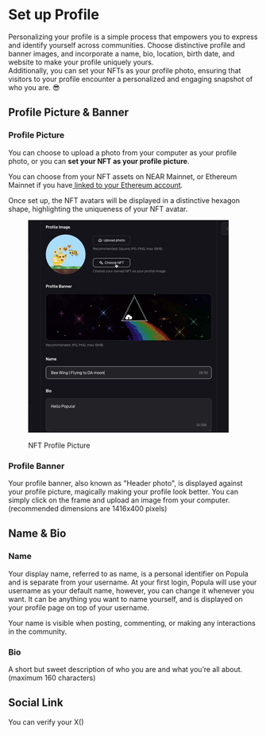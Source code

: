 # Set up Profile

Personalizing your profile is a simple process that empowers you to express and identify yourself across communities. Choose distinctive profile and banner images, and incorporate a name, bio, location, birth date, and website to make your profile uniquely yours. \
Additionally, you can set your NFTs as your profile photo, ensuring that visitors to your profile encounter a personalized and engaging snapshot of who you are. :sunglasses:

## Profile Picture & Banner

### Profile Picture

You can choose to upload a photo from your computer as your profile photo, or you can **set your NFT as your profile picture**.&#x20;

You can choose from your NFT assets on NEAR Mainnet, or Ethereum Mainnet if you have[ linked to your Ethereum account](link-accounts.md).&#x20;

Once set up, the NFT avatars will be displayed in a distinctive hexagon shape, highlighting the uniqueness of your NFT avatar.

<figure><img src="../.gitbook/assets/pfp nft.gif" alt=""><figcaption><p>NFT Profile Picture</p></figcaption></figure>

### Profile Banner

Your profile banner, also known as "Header photo", is displayed against your profile picture, magically making your profile look better. You can simply click on the frame and upload an image from your computer. (recommended dimensions are 1416x400 pixels)

## Name & Bio

### Name

Your display name, referred to as name, is a personal identifier on Popula and is separate from your username. At your first login, Popula will use your username as your default name, however, you can change it whenever you want. It can be anything you want to name yourself, and is displayed on your profile page on top of your username.

Your name is visible when posting, commenting, or making any interactions in the community.

### Bio

A short but sweet description of who you are and what you’re all about. (maximum 160 characters)

## Social Link

You can verify your X()

